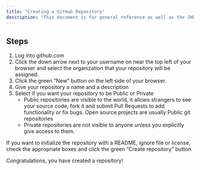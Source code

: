 ```yaml
---
title: "Creating a GitHub Repository"
description: "This document is for general reference as well as the JHU Enterprise GitHub Account"
---
```


## Steps

1. Log into github.com
2. Click the down arrow next to your username on near the top left of your browser and select the organization that your repository will be assigned.
3. Click the green “New” button on the left side of your browser.
4. Give your repository a name and a description
5. Select if you want your repository to be Public or Private
   - Public repositories are visible to the world, it allows strangers to see your source code, fork it and submit Pull Requests to add functionality or fix bugs. Open source projects are usually Public git repositories
   - Private repositories are not visible to anyone unless you explicitly give access to them.

If you want to initialize the repository with a README, ignore file or license, check the appropriate boxes and click the green “Create repository” button

Congratulations, you have created a repository!
